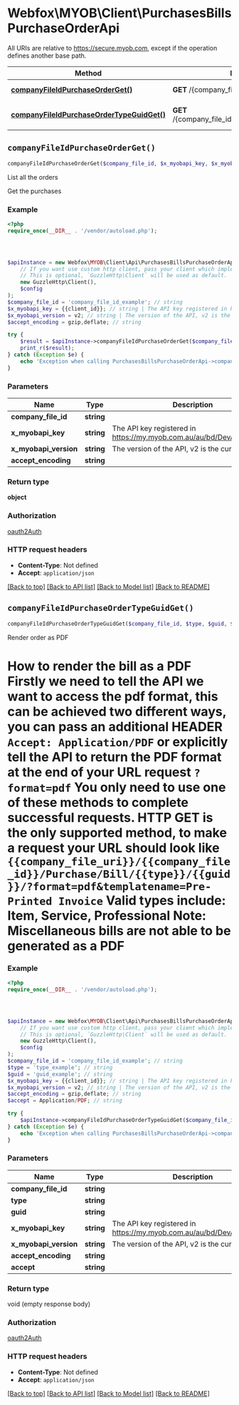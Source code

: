 # Webfox\MYOB\Client\PurchasesBillsPurchaseOrderApi

All URIs are relative to https://secure.myob.com, except if the operation defines another base path.

| Method | HTTP request | Description |
| ------------- | ------------- | ------------- |
| [**companyFileIdPurchaseOrderGet()**](PurchasesBillsPurchaseOrderApi.md#companyFileIdPurchaseOrderGet) | **GET** /{company_file_id}/Purchase/Order | List all the orders |
| [**companyFileIdPurchaseOrderTypeGuidGet()**](PurchasesBillsPurchaseOrderApi.md#companyFileIdPurchaseOrderTypeGuidGet) | **GET** /{company_file_id}/Purchase/Order/{type}/{guid} | Render order as PDF |


## `companyFileIdPurchaseOrderGet()`

```php
companyFileIdPurchaseOrderGet($company_file_id, $x_myobapi_key, $x_myobapi_version, $accept_encoding): object
```

List all the orders

Get the purchases

### Example

```php
<?php
require_once(__DIR__ . '/vendor/autoload.php');




$apiInstance = new Webfox\MYOB\Client\Api\PurchasesBillsPurchaseOrderApi(
    // If you want use custom http client, pass your client which implements `GuzzleHttp\ClientInterface`.
    // This is optional, `GuzzleHttp\Client` will be used as default.
    new GuzzleHttp\Client(),
    $config
);
$company_file_id = 'company_file_id_example'; // string
$x_myobapi_key = {{client_id}}; // string | The API key registered in https://my.myob.com.au/au/bd/DevAppList.aspx
$x_myobapi_version = v2; // string | The version of the API, v2 is the current version
$accept_encoding = gzip,deflate; // string

try {
    $result = $apiInstance->companyFileIdPurchaseOrderGet($company_file_id, $x_myobapi_key, $x_myobapi_version, $accept_encoding);
    print_r($result);
} catch (Exception $e) {
    echo 'Exception when calling PurchasesBillsPurchaseOrderApi->companyFileIdPurchaseOrderGet: ', $e->getMessage(), PHP_EOL;
}
```

### Parameters

| Name | Type | Description  | Notes |
| ------------- | ------------- | ------------- | ------------- |
| **company_file_id** | **string**|  | |
| **x_myobapi_key** | **string**| The API key registered in https://my.myob.com.au/au/bd/DevAppList.aspx | [optional] |
| **x_myobapi_version** | **string**| The version of the API, v2 is the current version | [optional] |
| **accept_encoding** | **string**|  | [optional] |

### Return type

**object**

### Authorization

[oauth2Auth](../../README.md#oauth2Auth)

### HTTP request headers

- **Content-Type**: Not defined
- **Accept**: `application/json`

[[Back to top]](#) [[Back to API list]](../../README.md#endpoints)
[[Back to Model list]](../../README.md#models)
[[Back to README]](../../README.md)

## `companyFileIdPurchaseOrderTypeGuidGet()`

```php
companyFileIdPurchaseOrderTypeGuidGet($company_file_id, $type, $guid, $x_myobapi_key, $x_myobapi_version, $accept_encoding, $accept)
```

Render order as PDF

# How to render the bill as a PDF  Firstly we need to tell the API we want to access the pdf format, this can be achieved two different ways, you can pass an additional **HEADER** `Accept: Application/PDF` or explicitly tell the API to return the PDF format at the end of your URL request `?format=pdf` You only need to use one of these methods to complete successful requests.    HTTP GET is the only supported method, to make a request your URL should look like `{{company_file_uri}}/{{company_file_id}}/Purchase/Bill/{{type}}/{{guid}}/?format=pdf&templatename=Pre-Printed Invoice`    **Valid types include**: Item, Service, Professional   **Note**: Miscellaneous bills are not able to be generated as a PDF

### Example

```php
<?php
require_once(__DIR__ . '/vendor/autoload.php');




$apiInstance = new Webfox\MYOB\Client\Api\PurchasesBillsPurchaseOrderApi(
    // If you want use custom http client, pass your client which implements `GuzzleHttp\ClientInterface`.
    // This is optional, `GuzzleHttp\Client` will be used as default.
    new GuzzleHttp\Client(),
    $config
);
$company_file_id = 'company_file_id_example'; // string
$type = 'type_example'; // string
$guid = 'guid_example'; // string
$x_myobapi_key = {{client_id}}; // string | The API key registered in https://my.myob.com.au/au/bd/DevAppList.aspx
$x_myobapi_version = v2; // string | The version of the API, v2 is the current version
$accept_encoding = gzip,deflate; // string
$accept = Application/PDF; // string

try {
    $apiInstance->companyFileIdPurchaseOrderTypeGuidGet($company_file_id, $type, $guid, $x_myobapi_key, $x_myobapi_version, $accept_encoding, $accept);
} catch (Exception $e) {
    echo 'Exception when calling PurchasesBillsPurchaseOrderApi->companyFileIdPurchaseOrderTypeGuidGet: ', $e->getMessage(), PHP_EOL;
}
```

### Parameters

| Name | Type | Description  | Notes |
| ------------- | ------------- | ------------- | ------------- |
| **company_file_id** | **string**|  | |
| **type** | **string**|  | |
| **guid** | **string**|  | |
| **x_myobapi_key** | **string**| The API key registered in https://my.myob.com.au/au/bd/DevAppList.aspx | [optional] |
| **x_myobapi_version** | **string**| The version of the API, v2 is the current version | [optional] |
| **accept_encoding** | **string**|  | [optional] |
| **accept** | **string**|  | [optional] |

### Return type

void (empty response body)

### Authorization

[oauth2Auth](../../README.md#oauth2Auth)

### HTTP request headers

- **Content-Type**: Not defined
- **Accept**: `application/json`

[[Back to top]](#) [[Back to API list]](../../README.md#endpoints)
[[Back to Model list]](../../README.md#models)
[[Back to README]](../../README.md)
